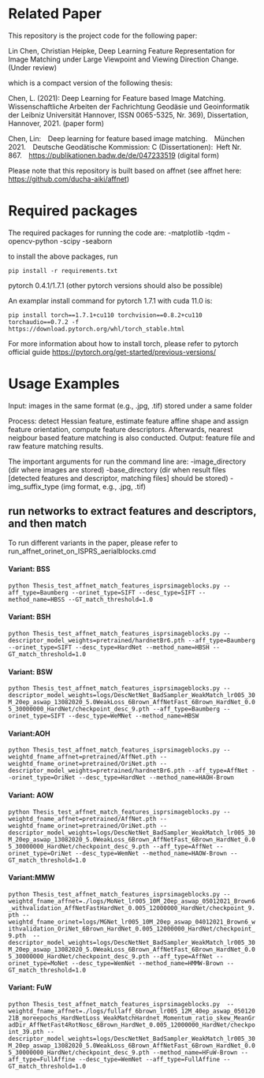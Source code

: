 # Related Paper
This repository is the project code for the following paper:

Lin Chen, Christian Heipke, Deep Learning Feature Representation for Image Matching under Large Viewpoint and Viewing Direction Change. (Under review)

which is a compact version of the following thesis:

Chen, L. (2021): Deep Learning for Feature based Image Matching. Wissenschaftliche Arbeiten der Fachrichtung Geodäsie und Geoinformatik der Leibniz Universität Hannover, ISSN 0065-5325, Nr. 369), Dissertation, Hannover, 2021. (paper form)

Chen, Lin: Deep learning for feature based image matching. München 2021. Deutsche Geodätische Kommission: C (Dissertationen): Heft Nr. 867. https://publikationen.badw.de/de/047233519 (digital form)

Please note that this repository is built based on affnet (see affnet here: https://github.com/ducha-aiki/affnet)

# Required packages

The required packages for running the code are:
-matplotlib
-tqdm
-opencv-python
-scipy
-seaborn

to install the above packages, run

```pip install -r requirements.txt``` 

pytorch 0.4.1/1.7.1 (other pytorch versions should also be possible)

An examplar install command for pytorch 1.7.1 with cuda 11.0 is:

```pip install torch==1.7.1+cu110 torchvision==0.8.2+cu110 torchaudio==0.7.2 -f https://download.pytorch.org/whl/torch_stable.html```

For more information about how to install torch, please refer to pytorch official guide https://pytorch.org/get-started/previous-versions/

# Usage Examples

Input: images in the same format (e.g., .jpg, .tif) stored under a same folder

Process: detect Hessian feature, estimate feature affine shape and assign feature orientation, compute feature descriptors. Afterwards, nearest neigbour based feature matching is also conducted.
Output: feature file and raw feature matching results.

The important arguments for run the command line are:
-image_directory (dir where images are stored) 
-base_directory (dir when result files [detected features and descriptor, matching files] should be stored)
-img_suffix_type (img format, e.g., .jpg, .tif)


## run networks to extract features and descriptors, and then match
To run different variants in the paper, please refer to run_affnet_orinet_on_ISPRS_aerialblocks.cmd
#### Variant: BSS
```python Thesis_test_affnet_match_features_isprsimageblocks.py --aff_type=Baumberg --orinet_type=SIFT --desc_type=SIFT --method_name=HBSS --GT_match_threshold=1.0```

#### Variant: BSH
```python Thesis_test_affnet_match_features_isprsimageblocks.py --descriptor_model_weights=pretrained/hardnetBr6.pth --aff_type=Baumberg --orinet_type=SIFT --desc_type=HardNet --method_name=HBSH --GT_match_threshold=1.0```

#### Variant: BSW
```python Thesis_test_affnet_match_features_isprsimageblocks.py --descriptor_model_weights=logs/DescNetNet_BadSampler_WeakMatch_lr005_30M_20ep_aswap_13082020_5.0WeakLoss_6Brown_AffNetFast_6Brown_HardNet_0.05_30000000_HardNet/checkpoint_desc_9.pth --aff_type=Baumberg --orinet_type=SIFT --desc_type=WeMNet --method_name=HBSW``` 

#### Variant:AOH
```python Thesis_test_affnet_match_features_isprsimageblocks.py --weightd_fname_affnet=pretrained/AffNet.pth --weightd_fname_orinet=pretrained/OriNet.pth --descriptor_model_weights=pretrained/hardnetBr6.pth --aff_type=AffNet --orinet_type=OriNet --desc_type=HardNet --method_name=HAOH-Brown``` 

#### Variant: AOW
```python Thesis_test_affnet_match_features_isprsimageblocks.py --weightd_fname_affnet=pretrained/AffNet.pth --weightd_fname_orinet=pretrained/OriNet.pth --descriptor_model_weights=logs/DescNetNet_BadSampler_WeakMatch_lr005_30M_20ep_aswap_13082020_5.0WeakLoss_6Brown_AffNetFast_6Brown_HardNet_0.05_30000000_HardNet/checkpoint_desc_9.pth --aff_type=AffNet --orinet_type=OriNet --desc_type=WemNet --method_name=HAOW-Brown --GT_match_threshold=1.0```

#### Variant:MMW
```python Thesis_test_affnet_match_features_isprsimageblocks.py --weightd_fname_affnet=./logs/MoNet_lr005_10M_20ep_aswap_05012021_Brown6_withvalidation_AffNetFastHardNet_0.005_12000000_HardNet/checkpoint_9.pth --weightd_fname_orinet=logs/MGNet_lr005_10M_20ep_aswap_04012021_Brown6_withvalidation_OriNet_6Brown_HardNet_0.005_12000000_HardNet/checkpoint_9.pth  --descriptor_model_weights=logs/DescNetNet_BadSampler_WeakMatch_lr005_30M_20ep_aswap_13082020_5.0WeakLoss_6Brown_AffNetFast_6Brown_HardNet_0.05_30000000_HardNet/checkpoint_desc_9.pth --aff_type=AffNet --orinet_type=MoNet --desc_type=WemNet --method_name=HMMW-Brown --GT_match_threshold=1.0```

#### Variant: FuW
```python Thesis_test_affnet_match_features_isprsimageblocks.py  --weightd_fname_affnet=./logs/fullaff_6brown_lr005_12M_40ep_aswap_05012021B_moreepochs_HardNetLoss_WeakMatchHardnet_Momentum_ratio_skew_MeanGradDir_AffNetFast4RotNosc_6Brown_HardNet_0.005_12000000_HardNet/checkpoint_39.pth --descriptor_model_weights=logs/DescNetNet_BadSampler_WeakMatch_lr005_30M_20ep_aswap_13082020_5.0WeakLoss_6Brown_AffNetFast_6Brown_HardNet_0.05_30000000_HardNet/checkpoint_desc_9.pth --method_name=HFuW-Brown --aff_type=FullAffine --desc_type=WemNet --aff_type=FullAffine --GT_match_threshold=1.0```





